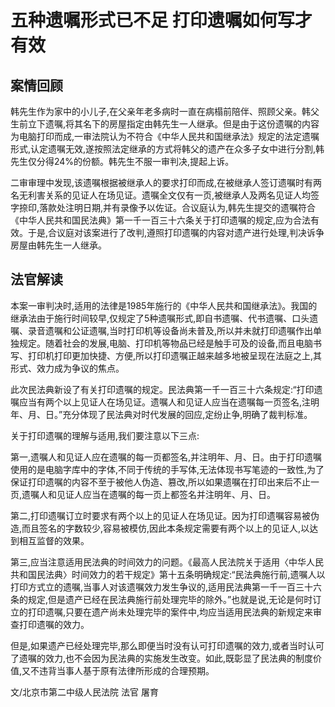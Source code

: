 # 五种遗嘱形式已不足 打印遗嘱如何写才有效

## 案情回顾

韩先生作为家中的小儿子,在父亲年老多病时一直在病榻前陪伴、照顾父亲。韩父生前立下遗嘱,将其名下的房屋指定由韩先生一人继承。但是由于这份遗嘱的内容为电脑打印而成,一审法院认为不符合《中华人民共和国继承法》规定的法定遗嘱形式,认定遗嘱无效,遂按照法定继承的方式将韩父的遗产在众多子女中进行分割,韩先生仅分得24%的份额。韩先生不服一审判决,提起上诉。

二审审理中发现,该遗嘱根据被继承人的要求打印而成,在被继承人签订遗嘱时有两名无利害关系的见证人在场见证。遗嘱全文仅有一页,被继承人及两名见证人均签字捺印,落款处注明日期,并有录像予以佐证。合议庭认为,韩先生提交的遗嘱符合《中华人民共和国民法典》第一千一百三十六条关于打印遗嘱的规定,应为合法有效。于是,合议庭对该案进行了改判,遵照打印遗嘱的内容对遗产进行处理,判决诉争房屋由韩先生一人继承。

## 法官解读

本案一审判决时,适用的法律是1985年施行的《中华人民共和国继承法》。我国的继承法由于施行时间较早,仅规定了5种遗嘱形式,即自书遗嘱、代书遗嘱、口头遗嘱、录音遗嘱和公证遗嘱,当时打印机等设备尚未普及,所以并未就打印遗嘱作出单独规定。随着社会的发展,电脑、打印机等物品已经是触手可及的设备,而且电脑书写、打印机打印更加快捷、方便,所以打印遗嘱正越来越多地被呈现在法庭之上,其形式、效力成为争议的焦点。

此次民法典新设了有关打印遗嘱的规定。民法典第一千一百三十六条规定:“打印遗嘱应当有两个以上见证人在场见证。遗嘱人和见证人应当在遗嘱每一页签名,注明年、月、日。”充分体现了民法典对时代发展的回应,定纷止争,明确了裁判标准。

关于打印遗嘱的理解与适用,我们要注意以下三点:

第一,遗嘱人和见证人应在遗嘱的每一页都签名,并注明年、月、日。由于打印遗嘱使用的是电脑字库中的字体,不同于传统的手写体,无法体现书写笔迹的一致性,为了保证打印遗嘱的内容不至于被他人伪造、篡改,所以如果遗嘱在打印出来后不止一页,遗嘱人和见证人应当在遗嘱的每一页上都签名并注明年、月、日。

第二,打印遗嘱订立时要求有两个以上的见证人在场见证。因为打印遗嘱容易被伪造,而且签名的字数较少,容易被模仿,因此本条规定需要有两个以上的见证人,以达到相互监督的效果。

第三,应当注意适用民法典的时间效力的问题。《最高人民法院关于适用〈中华人民共和国民法典〉时间效力的若干规定》第十五条明确规定:“民法典施行前,遗嘱人以打印方式立的遗嘱,当事人对该遗嘱效力发生争议的,适用民法典第一千一百三十六条的规定,但是遗产已经在民法典施行前处理完毕的除外。”也就是说,无论是何时订立的打印遗嘱,只要在遗产尚未处理完毕的案件中,均应当适用民法典的新规定来审查打印遗嘱的效力。

但是,如果遗产已经处理完毕,那么即便当时没有认可打印遗嘱的效力,或者当时认可了遗嘱的效力,也不会因为民法典的实施发生改变。如此,既彰显了民法典的制度价值,又不违背当事人基于原有法律所形成的合理预期。

文/北京市第二中级人民法院 法官 屠育
